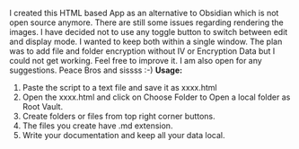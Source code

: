 I created this HTML based App as an alternative to Obsidian which is not open source anymore. 
There are still some issues regarding rendering the images.
I have decided not to use any toggle button to switch between edit and display mode. I wanted to keep both within a single window. 
The plan was to add file and folder encryption without IV or Encryption Data but I could not get working. 
Feel free to improve it. I am also open for any suggestions.  Peace Bros and sissss :-) 
**Usage:**
1. Paste the script to a text file and save it as xxxx.html
2. Open the xxxx.html and click on Choose Folder to Open a local folder as Root Vault.
3. Create folders or files from top right corner buttons. 
4. The files you create have .md extension. 
5. Write your documentation and keep all your data local. 
